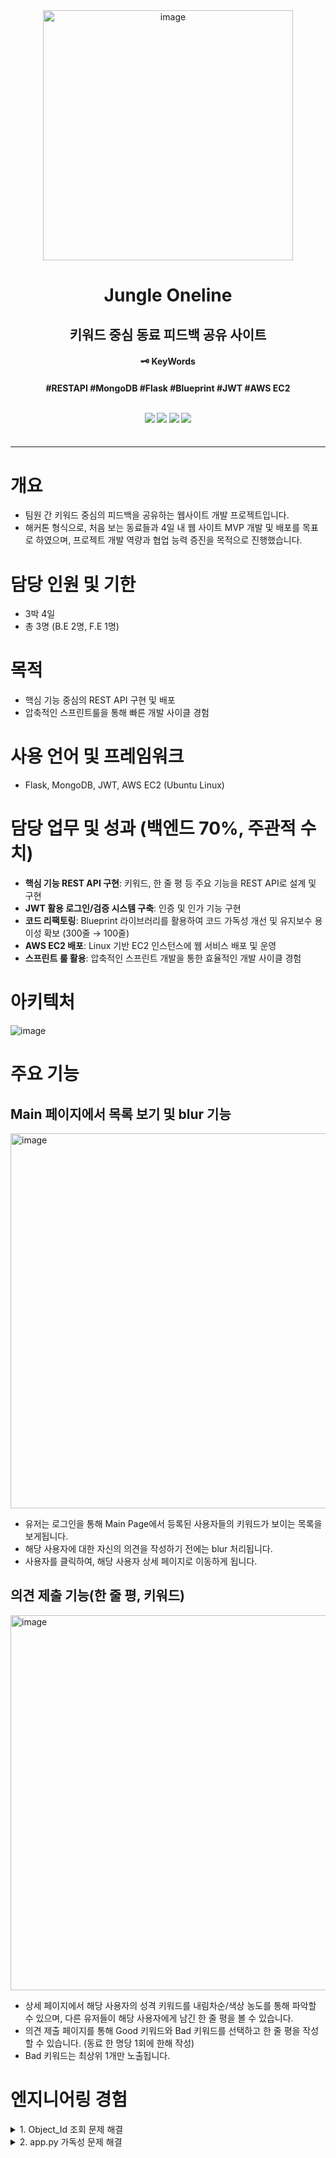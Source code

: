 <div align="center">
    <img width="400" alt="image" src="https://github.com/user-attachments/assets/1e5cdb15-340a-46cb-8223-787ef2fdf52c">
  <h1>Jungle Oneline</h1>
  <h2>키워드 중심 동료 피드백 공유 사이트</h2>
  <h4>🗝️ KeyWords <h4/>
  <p>  #RESTAPI #MongoDB #Flask #Blueprint #JWT #AWS EC2 </p>
  <br>
  <div align="center">
    <img src="https://img.shields.io/badge/Flask-000000?style=flat-square&logo=flask&logoColor=white"/>
    <img src="https://img.shields.io/badge/MongoDB-47A248?style=flat-square&logo=mongodb&logoColor=white"/>
    <img src="https://img.shields.io/badge/AWS%20EC2-FF9900?style=flat-square&logo=amazon-aws&logoColor=white"/>
    <img src="https://img.shields.io/badge/Linux-FCC624?style=flat-square&logo=linux&logoColor=black"/>
  </div>
  <br>
</div>

---

# 개요
- 팀원 간 키워드 중심의 피드백을 공유하는 웹사이트 개발 프로젝트입니다.   
- 해커톤 형식으로, 처음 보는 동료들과 4일 내 웹 사이트 MVP 개발 및 배포를 목표로 하였으며, 프로젝트 개발 역량과 협업 능력 증진을 목적으로 진행했습니다.

# 담당 인원 및 기한
- 3박 4일
- 총 3명 (B.E 2명, F.E 1명)

# 목적
- 핵심 기능 중심의 REST API 구현 및 배포
- 압축적인 스프린트룰을 통해 빠른 개발 사이클 경험

# 사용 언어 및 프레임워크
- Flask, MongoDB, JWT, AWS EC2 (Ubuntu Linux)

# 담당 업무 및 성과 (백엔드 70%, 주관적 수치)
- **핵심 기능 REST API 구현**: 키워드, 한 줄 평 등 주요 기능을 REST API로 설계 및 구현 
- **JWT 활용 로그인/검증 시스템 구축**: 인증 및 인가 기능 구현
- **코드 리팩토링**: Blueprint 라이브러리를 활용하여 코드 가독성 개선 및 유지보수 용이성 확보 (300줄 → 100줄)
- **AWS EC2 배포**: Linux 기반 EC2 인스턴스에 웹 서비스 배포 및 운영
- **스프린트 룰 활용**: 압축적인 스프린트 개발을 통한 효율적인 개발 사이클 경험

# 아키텍처

![image](https://github.com/user-attachments/assets/5015baca-a135-47d7-8ab8-8873db42cfd5)

# 주요 기능
## Main 페이지에서 목록 보기 및 blur 기능
<img width="600" alt="image" src="https://github.com/user-attachments/assets/0201d900-a168-4ff3-b98a-d2904b27a38b">

- 유저는 로그인을 통해 Main Page에서 등록된 사용자들의 키워드가 보이는 목록을 보게됩니다.
- 해당 사용자에 대한 자신의 의견을 작성하기 전에는 blur 처리됩니다.
- 사용자를 클릭하여, 해당 사용자 상세 페이지로 이동하게 됩니다.

## 의견 제출 기능(한 줄 평, 키워드)
<img width="600" alt="image" src="https://github.com/user-attachments/assets/12e3bc57-4209-4190-859e-721b9c03c7ff">

- 상세 페이지에서 해당 사용자의 성격 키워드를 내림차순/색상 농도를 통해 파악할 수 있으며, 다른 유저들이 해당 사용자에게 남긴 한 줄 평을 볼 수 있습니다.
- 의견 제출 페이지를 통해 Good 키워드와 Bad 키워드를 선택하고 한 줄 평을 작성할 수 있습니다. (동료 한 명당 1회에 한해 작성)
- Bad 키워드는 최상위 1개만 노출됩니다.


# 엔지니어링 경험

<details>
<summary>1. Object_Id 조회 문제 해결</summary>

- **상황**: MongoDB에서 데이터를 조회할 때 기본 키인 `Object_Id`로 데이터를 찾지 못하는 문제가 발생
- **진단**: Flask가 BSON 타입을 지원하지 않아서 `Object_Id`로 데이터를 조회하지 못함
- **해결 방안**:
  1. `JSONify()`를 통해 Object_Id 문자열을 직렬화
       
        <img width="473" alt="image" src="https://github.com/user-attachments/assets/cc9ecd8b-6fcf-4e90-ab46-34bba3e41e65">

  2. BSON 타입 지원 라이브러리를 별도 import하여 처리
       
       <img width="473" alt="image" src="https://github.com/user-attachments/assets/a83a9a4a-e1cf-4567-acb8-1f7fe8ad784d">

- **결과**: Flask에서 MongoDB의 BSON 타입 Object_Id를 정상적으로 조회하고 활용할 수 있게 됨
</details>

   

<details>
<summary>2. app.py 가독성 문제 해결</summary>

- **상황**: `app.py` 파일에 `@app.route` 데코레이터가 과도하게 많아져 코드 가독성이 떨어지고 개발 생산성이 저하됨
- **진단**: `app.py`에 몰린 라우팅 로직을 분산하거나 구조 개선 필요
- **해결 방안**: Blueprint 라이브러리를 사용하여 각 기능별 모듈화
  - 기존의 `@app.route`로 정의된 라우터를 각각의 Blueprint 모듈로 이동
  - `app.py`에서 각 모듈을 등록하여 독립적인 라우팅 구조로 변경
- **결과**: 코드 길이가 300줄에서 100줄로 감소, 코드 가독성 및 유지보수성 향상
  
    ![image](https://github.com/user-attachments/assets/125b6fec-adad-463a-8ed8-2a98e7fcf519)

</details>
